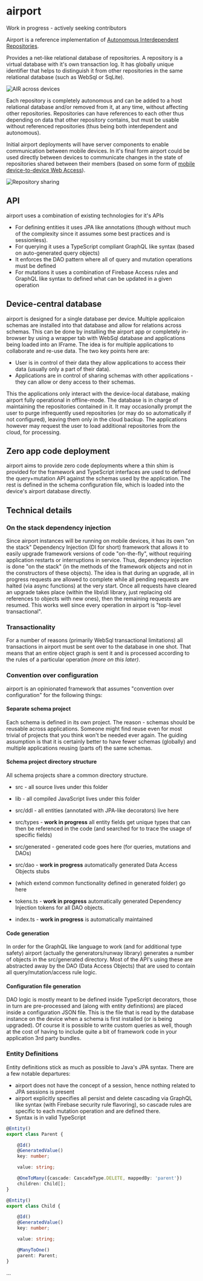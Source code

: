 # airport

Work in progress - actively seeking contributors

Airport is a reference implementation of [Autonomous Interdependent Repositories](https://patents.google.com/patent/US10902016B2).

Provides a net-like relational database of repositories.  A repository is a virtual database with it's own transaction log.
It has globally unique identifier that helps to distinguish it from other repositories in the same relational
database (such as WebSql or SqLite).

![AIR across devices](/presentations/images/AIR-across-devices.jpg)

Each repository is completely autonomous and can be added to a host relational database and/or removed from it,
at any time, without affecting other repositories.  Repositories can have references to each other thus depending
on data that other repository contains, but must be usable without referenced repositories (thus being
both interdependent and autonomous).

Initial airport deployments will have server components to enable communication between mobile devices.
In it's final form airport could be used directly between devices to communicate
changes in the state of repositories shared between their members (based on some form of 
[mobile device-to-device Web Access](https://patents.google.com/patent/WO2019036410A1)).

![Repository sharing](/presentations/images/Figure02.png)

## API

airport uses a combination of existing technologies for it's APIs

* For defining entities it uses JPA like annotations (though without much of the complexity since it assumes some best practices and is sessionless).
* For querying it uses a TypeScript compliant GraphQL like syntax (based on auto-generated query objects)
* It enforces the DAO pattern where all of query and mutation operations must be defined
* For mutations it uses a combination of Firebase Access rules and GraphQL like syntax to defined what can be updated in a given operation

## Device-central database

airport is designed for a single database per device.  Multiple applicaion schemas are installed into that database and allow for
relations across schemas.  This can be done by installing the airport app or completely in-browser by using a wrapper tab
with WebSql database and applications being loaded into an IFrame.   The idea is for multiple applications to collaborate
and re-use data.  The two key points here are:

* User is in control of their data they allow applications to access their data (usually only a part of their data).
* Applications are in control of sharing schemas with other applications - they can allow or deny access to their schemas.

This the applications only interact with the device-local database, making airport fully operational in offline-mode.  The
database is in charge of maintaining the repositories contained in it.  It may occasionally prompt the user to purge
infrequently used repositories (or may do so automatically if not configured), leaving them only in the cloud backup.  The
applications however may request the user to load additional repositories from the cloud, for processing.

## Zero app code deployment

airport aims to provide zero code deployments where a thin shim is provided for the framework and TypeScript interfaces are used to defined
the query+mutation API against the schemas used by the application.  The rest is defined in the schema configuration file, which is
loaded into the device's airport database directly.

## Technical details

### On the stack dependency injection

Since airport instances will be running on mobile devices, it has its own
"on the stack" Dependency Injection (DI for short) framework that allows it
to easily upgrade framework versions of code "on-the-fly", without requiring 
application restarts or interruptions in service.  Thus, dependency injection
is done "on the stack" (in the methods of the framework objects and not
in the constructors of these objects).  The idea is that during an upgrade,
all in progress requests are allowed to complete while all pending requests
are halted (via async functions) at the very start.  Once all requests have
cleared an upgrade takes place (within the libs\di library, just replacing
old references to objects with new ones), then the remaining requests are resumed.
This works well since every operation in airport is "top-level transactional".

### Transactionality

For a number of reasons (primarily WebSql transactional limitations) all
transactions in airport must be sent over to the database in one shot.
That means that an entire object graph is sent it and is processed
according to the rules of a particular operation *(more on this later)*.

### Convention over configuration

airport is an opinionated framework that assumes "convention over configuration"
for the following things:

#### Separate schema project

Each schema is defined in its own project.  The reason - schemas should be reusable
across applications.  Someone might find reuse even for most trivial of projects that
you think won't be needed ever again.  The guiding assumption is that it is certainly
better to have fewer schemas (globally) and multiple applications reusing (parts of)
the same schemas.

#### Schema project directory structure

All schema projects share a common directory structure.

* src - all source lives under this folder
* lib - all compiled JavaScript lives under this folder

* src/ddl - all entities (annotated with JPA-like decorators) live here
* src/types - **work in progress** all entity fields get unique types that
  can then be referenced in the code (and searched for to trace the usage
  of specific fields)
* src/generated - generated code goes here (for queries, mutations and DAOs)
* src/dao - **work in progress** automatically generated Data Access Objects stubs
* (which extend common functionality defined in generated folder) go here
* tokens.ts - **work in progress** automatically generated Dependency Injection tokens for all DAO objects.
* index.ts - **work in progress** is automatically maintained

#### Code generation

In order for the GraphQL like language to work (and for additional type safety)
airport (actually the generators/runway library) generates a number of objects
in the src/generated directory.  Most of the API's using these
are abstracted away by the DAO (Data Access Objects) that are used to contain
all query/mutation/access rule logic.

#### Configuration file generation

DAO logic is mostly meant to be defined inside TypeScript decorators, those in 
turn are pre-processed and (along with entity definitions) are placed inside
a configuration JSON file.  This is the file that is read by the database
instance on the device when a schema is first installed (or is being upgraded).
Of course it is possible to write custom queries as well, though at the
cost of having to include quite a bit of framework code in your application
3rd party bundles.

### Entity Definitions

Entity definitions stick as much as possible to Java's JPA
syntax.  There are a few notable departures:

* airport does not have the concept of a session,
  hence nothing related to JPA sessions is present
* airport explicitly specifies all persist and delete
  cascading via GraphQL like syntax (with Firebase security
  rule flavoring), so cascade rules are specific
  to each mutation operation and are defined there.
* Syntax is in valid TypeScript 

```typescript
@Entity()
export class Parent {

    @Id()
    @GeneratedValue()
    key: number;

    value: string;

    @OneToMany({cascade: CascadeType.DELETE, mappedBy: 'parent'})
    children: Child[];
}

@Entity()
export class Child {

    @Id()
    @GeneratedValue()
    key: number;

    value: string;

    @ManyToOne()
    parent: Parent;
}
```

...
